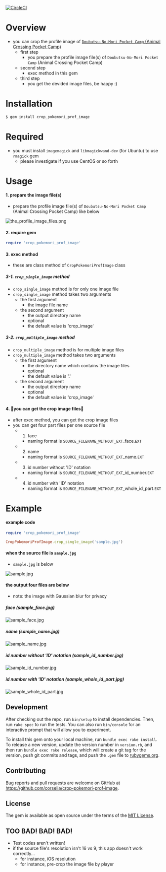 [![CircleCI](https://circleci.com/gh/corselia/crop-pokemori-prof-image/tree/master.svg?style=svg)](https://circleci.com/gh/corselia/crop-pokemori-prof-image/tree/master)

# Overview
- you can crop the profile image of [`Doubutsu-No-Mori Pocket Camp` (Animal Crossing Pocket Camp)](https://ac-pocketcamp.com/)
    - first step
        - you prepare the profile image file(s) of `Doubutsu-No-Mori Pocket Camp` (Animal Crossing Pocket Camp)
    - second step
        - exec method in this gem
    - third step
        - you get the devided image files, be happy :)

# Installation
```ruby
$ gem install crop_pokemori_prof_image
```

# Required
- you must install `imagemagick` and `libmagickwand-dev` (for Ubuntu) to use `rmagick` gem
    - please investigate if you use CentOS or so forth

# Usage

#### 1. prepare the image file(s)
- prepare the profile image file(s) of `Doubutsu-No-Mori Pocket Camp` (Animal Crossing Pocket Camp) like below

![the_profile_image_files.png](the_profile_image_files.png "the_profile_image_files.png")

#### 2. require gem
```ruby
require 'crop_pokemori_prof_image'
```

#### 3. exec method
- these are class method of `CropPokemoriProfImage` class

##### 3-1. `crop_single_image` method
- `crop_single_image` method is for only one image file
- `crop_single_image` method takes two arguments
    - the first argument
        - the image file name
    - the second argument
        - the output directory name
        - optional
        - the default value is 'crop_image'

##### 3-2. `crop_multiple_image` method
- `crop_multiple_image` method is for multiple image files
- `crop_multiple_image` method takes two arguments
    - the first argument
        - the directory name which contains the image files
        - optional
        - the default value is '.'
    - the second argument
        - the output directory name
        - optional
        - the default value is 'crop_image'

#### 4. 🎉you can get the crop image files🎉
- after exec method, you can get the crop image files
- you can get four part files per one source file
    - 1. face
        - naming format is `SOURCE_FILENAME_WITHOUT_EXT`_face.`EXT`
    - 2. name
        - naming format is `SOURCE_FILENAME_WITHOUT_EXT`_name.`EXT`
    - 3. id number without 'ID' notation
        - naming format is `SOURCE_FILENAME_WITHOUT_EXT`_id_number.`EXT`
    - 4. id number with 'ID' notation
        - naming format is `SOURCE_FILENAME_WITHOUT_EXT`_whole_id_part.`EXT`

# Example

#### example code
```ruby
require 'crop_pokemori_prof_image'

CropPokemoriProfImage.crop_single_image('sample.jpg')
```

#### when the source file is `sample.jpg`
- `sample.jpg` is below

![sample.jpg](sample.jpg "sample.jpg")

#### the output four files are below
- note: the image with Gaussian blur for privacy

##### face (sample_face.jpg)
![sample_face.jpg](crop_image/sample_face.jpg "sample_face.jpg")

##### name (sample_name.jpg)
![sample_name.jpg](crop_image/sample_name.jpg "sample_name.jpg")

##### id number without 'ID' notation (sample_id_number.jpg)
![sample_id_number.jpg](crop_image/sample_id_number.jpg "sample_id_number.jpg")

##### id number with 'ID' notation (sample_whole_id_part.jpg)
![sample_whole_id_part.jpg](crop_image/sample_whole_id_part.jpg "sample_whole_id_part.jpg")

## Development

After checking out the repo, run `bin/setup` to install dependencies. Then, run `rake spec` to run the tests. You can also run `bin/console` for an interactive prompt that will allow you to experiment.

To install this gem onto your local machine, run `bundle exec rake install`. To release a new version, update the version number in `version.rb`, and then run `bundle exec rake release`, which will create a git tag for the version, push git commits and tags, and push the `.gem` file to [rubygems.org](https://rubygems.org).

## Contributing

Bug reports and pull requests are welcome on GitHub at https://github.com/corselia/crop-pokemori-prof-image.

## License

The gem is available as open source under the terms of the [MIT License](https://opensource.org/licenses/MIT).

## TOO BAD! BAD! BAD!
- Test codes aren't written!
- if the source file's resolution isn't 16 vs 9, this app doesn't work correctly...
    - for instance, iOS resolution
    - for instance, pre-crop the image file by player
